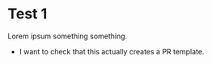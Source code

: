 # Test 1
Lorem ipsum something something.

- I want to check that this actually creates a PR template.
